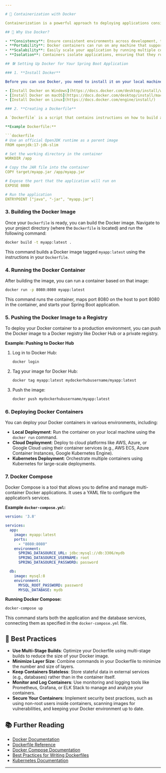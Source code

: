 ```yaml
---

# 🐳 Containerization with Docker

Containerization is a powerful approach to deploying applications consistently across different environments. Docker, one of the most popular containerization platforms, allows you to package your Spring Boot application with all its dependencies into a standardized unit called a container. This ensures that your application runs the same, regardless of where it's deployed.

## 🎯 Why Use Docker?

- **Consistency**: Ensure consistent environments across development, testing, and production.
- **Portability**: Docker containers can run on any machine that supports Docker, from your local development environment to cloud servers.
- **Scalability**: Easily scale your application by running multiple containers.
- **Isolation**: Containers isolate applications, ensuring that they run independently of each other.

## 🛠️ Setting Up Docker for Your Spring Boot Application

### 1. **Install Docker**

Before you can use Docker, you need to install it on your local machine. Follow the instructions for your operating system:

- [Install Docker on Windows](https://docs.docker.com/desktop/install/windows-install/)
- [Install Docker on macOS](https://docs.docker.com/desktop/install/mac-install/)
- [Install Docker on Linux](https://docs.docker.com/engine/install/)

### 2. **Creating a Dockerfile**

A `Dockerfile` is a script that contains instructions on how to build a Docker image for your application.

**Example Dockerfile:**

```dockerfile
# Use an official OpenJDK runtime as a parent image
FROM openjdk:17-jdk-slim

# Set the working directory in the container
WORKDIR /app

# Copy the JAR file into the container
COPY target/myapp.jar /app/myapp.jar

# Expose the port that the application will run on
EXPOSE 8080

# Run the application
ENTRYPOINT ["java", "-jar", "myapp.jar"]
```

### 3. **Building the Docker Image**

Once your `Dockerfile` is ready, you can build the Docker image. Navigate to your project directory (where the `Dockerfile` is located) and run the following command:

```bash
docker build -t myapp:latest .
```

This command builds a Docker image tagged `myapp:latest` using the instructions in your `Dockerfile`.

### 4. **Running the Docker Container**

After building the image, you can run a container based on that image:

```bash
docker run -p 8080:8080 myapp:latest
```

This command runs the container, maps port 8080 on the host to port 8080 in the container, and starts your Spring Boot application.

### 5. **Pushing the Docker Image to a Registry**

To deploy your Docker container to a production environment, you can push the Docker image to a Docker registry like Docker Hub or a private registry.

**Example: Pushing to Docker Hub**

1. Log in to Docker Hub:

   ```bash
   docker login
   ```

2. Tag your image for Docker Hub:

   ```bash
   docker tag myapp:latest mydockerhubusername/myapp:latest
   ```

3. Push the image:

   ```bash
   docker push mydockerhubusername/myapp:latest
   ```

### 6. **Deploying Docker Containers**

You can deploy your Docker containers in various environments, including:

- **Local Deployment**: Run the container on your local machine using the `docker run` command.
- **Cloud Deployment**: Deploy to cloud platforms like AWS, Azure, or Google Cloud using their container services (e.g., AWS ECS, Azure Container Instances, Google Kubernetes Engine).
- **Kubernetes Deployment**: Orchestrate multiple containers using Kubernetes for large-scale deployments.

### 7. **Docker Compose**

Docker Compose is a tool that allows you to define and manage multi-container Docker applications. It uses a YAML file to configure the application’s services.

**Example `docker-compose.yml`:**

```yaml
version: '3.8'

services:
  app:
    image: myapp:latest
    ports:
      - "8080:8080"
    environment:
      SPRING_DATASOURCE_URL: jdbc:mysql://db:3306/mydb
      SPRING_DATASOURCE_USERNAME: root
      SPRING_DATASOURCE_PASSWORD: password

  db:
    image: mysql:8
    environment:
      MYSQL_ROOT_PASSWORD: password
      MYSQL_DATABASE: mydb
```

**Running Docker Compose:**

```bash
docker-compose up
```

This command starts both the application and the database services, connecting them as specified in the `docker-compose.yml` file.

## 🔑 Best Practices

- **Use Multi-Stage Builds**: Optimize your Dockerfile using multi-stage builds to reduce the size of your Docker image.
- **Minimize Layer Size**: Combine commands in your Dockerfile to minimize the number and size of layers.
- **Keep Containers Stateless**: Store stateful data in external services (e.g., databases) rather than in the container itself.
- **Monitor and Log Containers**: Use monitoring and logging tools like Prometheus, Grafana, or ELK Stack to manage and analyze your containers.
- **Secure Your Containers**: Implement security best practices, such as using non-root users inside containers, scanning images for vulnerabilities, and keeping your Docker environment up to date.

## 📚 Further Reading

- [Docker Documentation](https://docs.docker.com/)
- [Dockerfile Reference](https://docs.docker.com/engine/reference/builder/)
- [Docker Compose Documentation](https://docs.docker.com/compose/)
- [Best Practices for Writing Dockerfiles](https://docs.docker.com/develop/develop-images/dockerfile_best-practices/)
- [Kubernetes Documentation](https://kubernetes.io/docs/)

---
```

